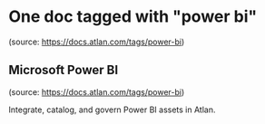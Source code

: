 # One doc tagged with "power bi"
(source: https://docs.atlan.com/tags/power-bi)



## Microsoft Power BI
(source: https://docs.atlan.com/tags/power-bi)

Integrate, catalog, and govern Power BI assets in Atlan.
